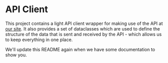 # API Client

This project contains a light API client wrapper for making use of the API at
[our site](https://kotlindiscord.com). It also provides a set of dataclasses which are
used to define the structure of the data that is sent and received by the API - which allows
us to keep everything in one place.

We'll update this README again when we have some documentation to show you.

